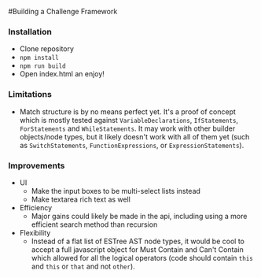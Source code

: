 #Building a Challenge Framework

### Installation
* Clone repository
* `npm install`
* `npm run build`
* Open index.html an enjoy!

### Limitations
* Match structure is by no means perfect yet. It's a proof of concept which is mostly tested against `VariableDeclarations`, `IfStatements`, `ForStatements` and `WhileStatements`. It may work with other builder objects/node types, but it likely doesn't work with all of them yet (such as `SwitchStatements`, `FunctionExpressions`, or `ExpressionStatements`).

### Improvements
* UI
  * Make the input boxes to be multi-select lists instead
  * Make textarea rich text as well
* Efficiency
  * Major gains could likely be made in the api, including using a more efficient search method than recursion
* Flexibility
  * Instead of a flat list of ESTree AST node types, it would be cool to accept a full javascript object for Must Contain and Can't Contain which allowed for all the logical operators (code should contain `this` and `this` or `that` and not `other`).
